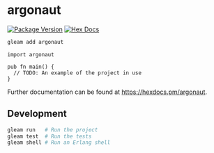 # argonaut

[![Package Version](https://img.shields.io/hexpm/v/argonaut)](https://hex.pm/packages/argonaut)
[![Hex Docs](https://img.shields.io/badge/hex-docs-ffaff3)](https://hexdocs.pm/argonaut/)

```sh
gleam add argonaut
```
```gleam
import argonaut

pub fn main() {
  // TODO: An example of the project in use
}
```

Further documentation can be found at <https://hexdocs.pm/argonaut>.

## Development

```sh
gleam run   # Run the project
gleam test  # Run the tests
gleam shell # Run an Erlang shell
```
